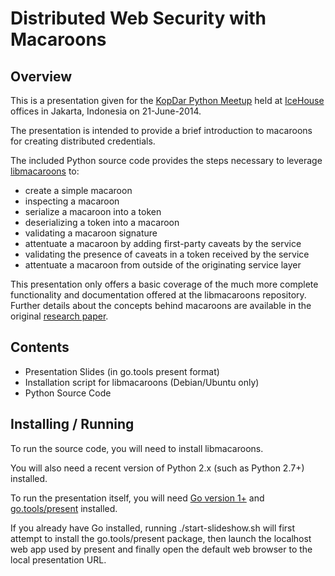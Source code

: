 # Distributed Web Security with Macaroons

## Overview
This is a presentation given for the [KopDar Python Meetup](http://www.meetup.com/Python-ID/events/187061422/) 
held at [IceHouse](http://www.icehousecorp.com) offices in Jakarta, Indonesia on 21-June-2014. 

The presentation is intended to provide a brief introduction to macaroons for creating distributed credentials.

The included Python source code provides the steps necessary to leverage [libmacaroons](http://github.com/rescrv/libmacaroons) to:
* create a simple macaroon
* inspecting a macaroon
* serialize a macaroon into a token
* deserializing a token into a macaroon
* validating a macaroon signature
* attentuate a macaroon by adding first-party caveats by the service
* validating the presence of caveats in a token received by the service
* attentuate a macaroon from outside of the originating service layer

This presentation only offers a basic coverage of the much more complete functionality and 
documentation offered at the libmacaroons repository. 
Further details about the concepts behind macaroons are available in the original [research paper](http://research.google.com/pubs/pub41892.html).

## Contents
* Presentation Slides (in go.tools present format)
* Installation script for libmacaroons (Debian/Ubuntu only)
* Python Source Code

## Installing / Running
To run the source code, you will need to install libmacaroons.

You will also need a recent version of Python 2.x (such as Python 2.7+) installed.

To run the presentation itself, you will need [Go version 1+](http://golang.org/) and 
[go.tools/present](http://godoc.org/code.google.com/p/go.tools/present) installed. 

If you already have Go installed, running ./start-slideshow.sh will first attempt to install 
the go.tools/present package, then launch the localhost web app used by present and finally open the default web browser to the local presentation URL.
